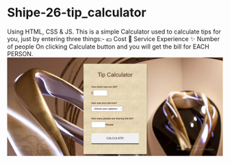 # Shipe-26-tip_calculator
Using HTML, CSS & JS.
This is a simple Calculator used to calculate tips for you, just by entering three things:-
💵 Cost
🌟 Service Experience
✨ Number of people
On clicking Calculate button and you will get the bill for EACH PERSON.
<img src="Screenshot (438).png">

